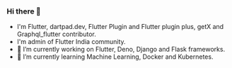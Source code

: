 ### Hi there 👋

- I'm Flutter, dartpad.dev, Flutter Plugin and Flutter plugin plus, getX and Graphql_flutter contributor.
- I'm admin of Flutter India community.
- 🔭 I’m currently working on Flutter, Deno, Django and Flask frameworks.
- 🌱 I’m currently learning Machine Learning, Docker and Kubernetes.

<!--
**Abhishek01039/Abhishek01039** is a ✨ _special_ ✨ repository because its `README.md` (this file) appears on your GitHub profile.

Here are some ideas to get you started:

- 🔭 I’m currently working on Flutter, Deno, Django and Flask technologies.
- 🌱 I’m currently learning ...
- 👯 I’m looking to collaborate on ...
- 🤔 I’m looking for help with ...
- 💬 Ask me about ...
- 📫 How to reach me: ...
- 😄 Pronouns: ...
- ⚡ Fun fact: ...
-->
